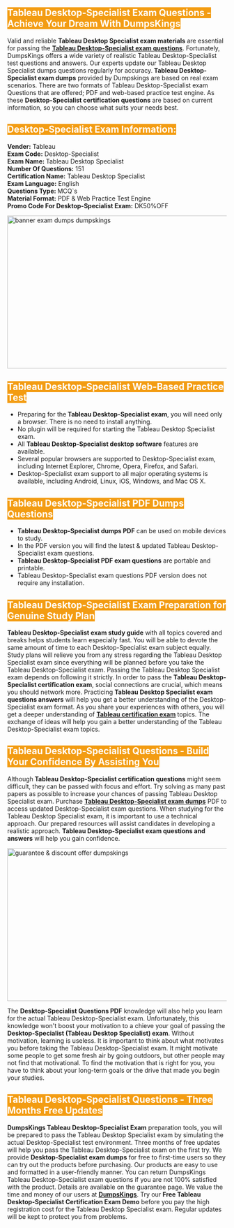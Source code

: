 <h2><span style="color:#ffffff"><strong><span style="background-color:#f39c12">Tableau Desktop-Specialist Exam Questions - Achieve Your Dream With DumpsKings</span></strong></span></h2> <p>Valid and reliable <strong>Tableau Desktop Specialist exam materials</strong> are essential for passing the <u><strong><a href="https://www.dumpskings.com/tableau/desktop-specialist/dumps-questions">Tableau Desktop-Specialist exam questions</a></strong></u>. Fortunately, DumpsKings offers a wide variety of realistic Tableau Desktop-Specialist test questions and answers. Our experts update our Tableau Desktop Specialist dumps questions regularly for accuracy.<strong> Tableau Desktop-Specialist exam dumps</strong> provided by Dumpskings are based on real exam scenarios. There are two formats of Tableau Desktop-Specialist exam Questions that are offered; PDF and web-based practice test engine. As these <strong>Desktop-Specialist certification questions</strong> are based on current information, so you can choose what suits your needs best.</p> <h2><span style="color:#ffffff"><strong><span style="background-color:#f39c12">Desktop-Specialist Exam Information:</span></strong></span></h2> <p><strong>Vender:</strong> Tableau<br /> <strong>Exam Code:</strong> Desktop-Specialist<br /> <strong>Exam Name: </strong>Tableau Desktop Specialist<br /> <strong>Number Of Questions:</strong> 151<br /> <strong>Certification Name:</strong> Tableau Desktop Specialist<br /> <strong>Exam Language:</strong> English<br /> <strong>Questions Type: </strong>MCQ`s<br /> <strong>Material Format:</strong> PDF & Web Practice Test Engine<br /> <strong>Promo Code For Desktop-Specialist Exam:</strong> DK50%OFF</p> <p><a href="https://www.dumpskings.com/tableau/desktop-specialist/dumps-questions" rel="no-follow"><img height="350px" width="750px"  alt="banner exam dumps dumpskings" src="https://www.certcollections.com/uploads/content/featuresdumpskings.jpg" /></a></p> <h2><span style="color:#ffffff"><strong><span style="background-color:#f39c12">Tableau Desktop-Specialist Web-Based Practice Test</span></strong></span></h2> <ul> <li>Preparing for the<strong> Tableau Desktop-Specialist exam</strong>, you will need only a browser. There is no need to install anything.</li> <li>No plugin will be required for starting the Tableau Desktop Specialist exam.</li> <li>All <strong>Tableau Desktop-Specialist desktop software</strong> features are available.</li> <li>Several popular browsers are supported to Desktop-Specialist exam, including Internet Explorer, Chrome, Opera, Firefox, and Safari.</li> <li>Desktop-Specialist exam support to all major operating systems is available, including Android, Linux, iOS, Windows, and Mac OS X.</li> </ul> <h2><span style="color:#ffffff"><strong><span style="background-color:#f39c12">Tableau Desktop-Specialist PDF Dumps Questions</span></strong></span></h2> <ul> <li><strong>Tableau Desktop-Specialist dumps PDF</strong> can be used on mobile devices to study.</li> <li>In the PDF version you will find the latest & updated Tableau Desktop-Specialist exam questions.</li> <li><strong>Tableau Desktop-Specialist PDF exam questions</strong> are portable and printable.</li> <li>Tableau Desktop-Specialist exam questions PDF version does not require any installation.</li> </ul> <h2><span style="color:#ffffff"><strong><span style="background-color:#f39c12">Tableau Desktop-Specialist Exam Preparation for Genuine Study Plan</span></strong></span></h2> <p><strong>Tableau Desktop-Specialist exam study guide</strong> with all topics covered and breaks helps students learn especially fast. You will be able to devote the same amount of time to each Desktop-Specialist exam subject equally. Study plans will relieve you from any stress regarding the Tableau Desktop Specialist exam since everything will be planned before you take the Tableau Desktop-Specialist exam. Passing the Tableau Desktop Specialist exam depends on following it strictly. In order to pass the <strong>Tableau Desktop-Specialist certification exam</strong>, social connections are crucial, which means you should network more. Practicing <strong>Tableau Desktop Specialist exam questions answers</strong> will help you get a better understanding of the Desktop-Specialist exam format. As you share your experiences with others, you will get a deeper understanding of <u><strong><a href="https://www.dumpskings.com/tableau/questions">Tableau certification exam</a></strong></u> topics. The exchange of ideas will help you gain a better understanding of the Tableau Desktop-Specialist exam topics.</p> <h2><span style="color:#ffffff"><strong><span style="background-color:#f39c12">Tableau Desktop-Specialist Questions - Build Your Confidence By Assisting You</span></strong></span></h2> <p>Although<strong> Tableau Desktop-Specialist certification questions</strong> might seem difficult, they can be passed with focus and effort. Try solving as many past papers as possible to increase your chances of passing Tableau Desktop Specialist exam. Purchase <strong><a href="https://www.dumpskings.com/tableau/desktop-specialist/dumps-questions">Tableau Desktop-Specialist exam dumps</a></strong> PDF to access updated Desktop-Specialist exam questions. When studying for the Tableau Desktop Specialist exam, it is important to use a technical approach. Our prepared resources will assist candidates in developing a realistic approach. <strong>Tableau Desktop-Specialist exam questions and answers</strong> will help you gain confidence.</p> <p><a href="https://www.dumpskings.com/tableau/desktop-specialist/dumps-questions" rel="no-follow"><img height="350px" width="750px"  alt="guarantee & discount offer dumpskings" src="https://www.certcollections.com/uploads/content/discountdumpskings.jpg" /></a></p> <p>The <strong>Desktop-Specialist Questions PDF</strong> knowledge will also help you learn for the actual Tableau Desktop-Specialist exam. Unfortunately, this knowledge won't boost your motivation to a chieve your goal of passing the <strong>Desktop-Specialist (Tableau Desktop Specialist) exam</strong>. Without motivation, learning is useless. It is important to think about what motivates you before taking the Tableau Desktop-Specialist exam. It might motivate some people to get some fresh air by going outdoors, but other people may not find that motivational. To find the motivation that is right for you, you have to think about your long-term goals or the drive that made you begin your studies.</p> <h2><span style="color:#ffffff"><strong><span style="background-color:#f39c12">Tableau Desktop-Specialist Questions - Three Months Free Updates</span></strong></span></h2> <p><strong>DumpsKings Tableau Desktop-Specialist Exam</strong> preparation tools, you will be prepared to pass the Tableau Desktop Specialist exam by simulating the actual Desktop-Specialist test environment. Three months of free updates will help you pass the Tableau Desktop-Specialist exam on the first try. We provide <strong>Desktop-Specialist exam dumps</strong> for free to first-time users so they can try out the products before purchasing. Our products are easy to use and formatted in a user-friendly manner. You can return DumpsKings Tableau Desktop-Specialist exam questions if you are not 100% satisfied with the product. Details are available on the guarantee page. We value the time and money of our users at <u><strong><a href="https://www.dumpskings.com/">DumpsKings</a></strong></u>. Try our <strong>Free Tableau Desktop-Specialist Certification Exam Demo</strong> before you pay the high registration cost for the Tableau Desktop Specialist exam. Regular updates will be kept to protect you from problems.</p>
